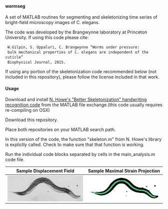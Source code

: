 #### wormseg ####

A set of MATLAB routines for segmenting and skeletonizing time series of bright-field microscopy images of C. elegans.

The code was developed by the Brangwynne laboratory at Princeton University. If using this code please cite:

     W.Gilpin, S. Uppaluri, C. Brangwynne “Worms under pressure: 
     bulk mechanical properties of C. elegans are independent of the cuticle” 
     Biophysical Journal, 2015.

If using any portion of the skeletonization code recommended below (not included in this repository), please follow the license included in that work.

#### Usage ####

Download and install [N. Howe's "Better Skeletonization" handwriting recognition code](http://www.mathworks.com/matlabcentral/fileexchange/11123-better-skeletonization) from the MATLAB file exchange.(this code usually requires re-compiling on OSX)

Download this repository.

Place both repositories on your MATLAB search path. 

In this version of the code, the function "skeleton.m" from N. Howe's library is explictly called. Check to make sure that that function is working.

Run the individual code blocks separated by cells in the main_analysis.m code file.

Sample Displacement Field        |  Sample Maximal Strain Projection
:-------------------------:|:-------------------------:
![](sample_raw_images/t4.tif)	|	![](skelcleansegsample_raw_images/t4.tif)



